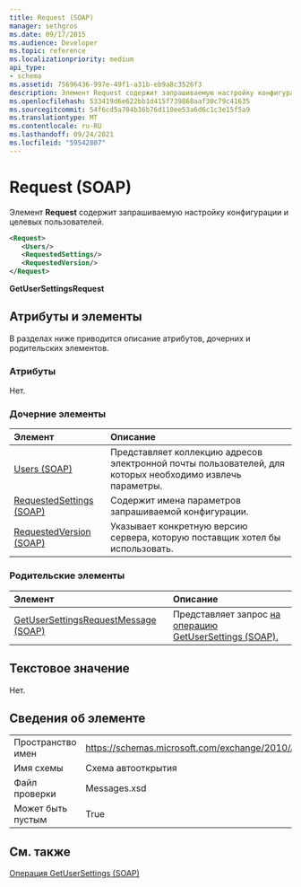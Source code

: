 ```yaml
---
title: Request (SOAP)
manager: sethgros
ms.date: 09/17/2015
ms.audience: Developer
ms.topic: reference
ms.localizationpriority: medium
api_type:
- schema
ms.assetid: 75696436-997e-49f1-a31b-eb9a8c3526f3
description: Элемент Request содержит запрашиваемую настройку конфигурации и целевых пользователей.
ms.openlocfilehash: 533419d6e622bb1d415f739868aaf30c79c41635
ms.sourcegitcommit: 54f6cd5a704b36b76d110ee53a6d6c1c3e15f5a9
ms.translationtype: MT
ms.contentlocale: ru-RU
ms.lasthandoff: 09/24/2021
ms.locfileid: "59542807"
---
```

# <a name="request-soap"></a>Request (SOAP)

Элемент **Request** содержит запрашиваемую настройку конфигурации и целевых пользователей. 
  
```XML
<Request>
   <Users/>
   <RequestedSettings/>
   <RequestedVersion/>
</Request>
```

 **GetUserSettingsRequest**
## <a name="attributes-and-elements"></a>Атрибуты и элементы

В разделах ниже приводится описание атрибутов, дочерних и родительских элементов.
  
### <a name="attributes"></a>Атрибуты

Нет.
  
### <a name="child-elements"></a>Дочерние элементы

|**Элемент**|**Описание**|
|:-----|:-----|
|[Users (SOAP)](users-soap.md) <br/> |Представляет коллекцию адресов электронной почты пользователей, для которых необходимо извлечь параметры.  <br/> |
|[RequestedSettings (SOAP)](requestedsettings-soap.md) <br/> |Содержит имена параметров запрашиваемой конфигурации.  <br/> |
|[RequestedVersion (SOAP)](requestedversion-soap.md) <br/> |Указывает конкретную версию сервера, которую поставщик хотел бы использовать.  <br/> |
   
### <a name="parent-elements"></a>Родительские элементы

|**Элемент**|**Описание**|
|:-----|:-----|
|[GetUserSettingsRequestMessage (SOAP)](getusersettingsrequestmessage-soap.md) <br/> |Представляет запрос [на операцию GetUserSettings (SOAP).](getusersettings-operation-soap.md)  <br/> |
   
## <a name="text-value"></a>Текстовое значение

Нет.
  
## <a name="element-information"></a>Сведения об элементе

|||
|:-----|:-----|
|Пространство имен  <br/> |https://schemas.microsoft.com/exchange/2010/Autodiscover  <br/> |
|Имя схемы  <br/> |Схема автооткрытия  <br/> |
|Файл проверки  <br/> |Messages.xsd  <br/> |
|Может быть пустым  <br/> |True  <br/> |
   
## <a name="see-also"></a>См. также



[Операция GetUserSettings (SOAP)](getusersettings-operation-soap.md)

